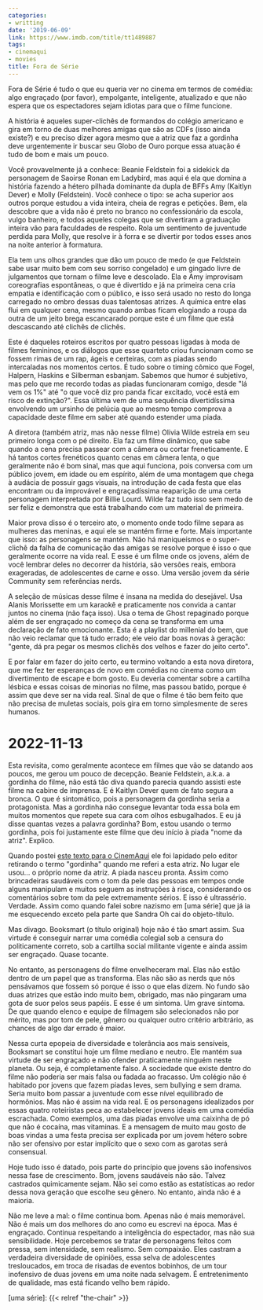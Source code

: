 ```yaml
---
categories:
- writting
date: '2019-06-09'
link: https://www.imdb.com/title/tt1489887
tags:
- cinemaqui
- movies
title: Fora de Série
---
```


Fora de Série é tudo o que eu queria ver no cinema em termos de comédia: algo engraçado (por favor), empolgante, inteligente, atualizado e que não espera que os espectadores sejam idiotas para que o filme funcione.

A história é aqueles super-clichês de formandos do colégio americano e gira em torno de duas melhores amigas que são as CDFs (isso ainda existe?) e eu preciso dizer agora mesmo que a atriz que faz a gordinha deve urgentemente ir buscar seu Globo de Ouro porque essa atuação é tudo de bom e mais um pouco.

Você provavelmente já a conhece: Beanie Feldstein foi a sidekick da personagem de Saoirse Ronan em Ladybird, mas aqui é ela que domina a história fazendo a hétero pilhada dominante da dupla de BFFs Amy (Kaitlyn Dever) e Molly (Feldstein). Você conhece o tipo: se acha superior aos outros porque estudou a vida inteira, cheia de regras e petições. Bem, ela descobre que a vida não é preto no branco no confessionário da escola, vulgo banheiro, e todos aqueles colegas que se divertiram a graduação inteira vão para faculdades de respeito. Rola um sentimento de juventude perdida para Molly, que resolve ir à forra e se divertir por todos esses anos na noite anterior à formatura.

Ela tem uns olhos grandes que dão um pouco de medo (e que Feldstein sabe usar muito bem com seu sorriso congelado) e um gingado livre de julgamentos que tornam o filme leve e descolado. Ela e Amy improvisam coreografias espontâneas, o que é divertido e já na primeira cena cria empatia e identificação com o público, e isso será usado no resto do longa carregado no ombro dessas duas talentosas atrizes. A química entre elas flui em qualquer cena, mesmo quando ambas ficam elogiando a roupa da outra de um jeito brega escancarado porque este é um filme que está descascando até clichês de clichês.

Este é daqueles roteiros escritos por quatro pessoas ligadas à moda de filmes femininos, e os diálogos que esse quarteto criou funcionam como se fossem rimas de um rap, ágeis e certeiras, com as piadas sendo intercaladas nos momentos certos. É tudo sobre o timing cômico que Fogel, Halpern, Haskins e Silberman esbanjam. Sabemos que humor é subjetivo, mas pelo que me recordo todas as piadas funcionaram comigo, desde "lá vem os 1%" até "o que você diz pro panda ficar excitado, você está em risco de extinção?". Essa última vem de uma sequência divertidíssima envolvendo um ursinho de pelúcia que ao mesmo tempo comprova a capacidade deste filme em saber até quando estender uma piada.

A diretora (também atriz, mas não nesse filme) Olivia Wilde estreia em seu primeiro longa com o pé direito. Ela faz um filme dinâmico, que sabe quando a cena precisa passear com a câmera ou cortar freneticamente. E há tantos cortes frenéticos quanto cenas em câmera lenta, o que geralmente não é bom sinal, mas que aqui funciona, pois conversa com um público jovem, em idade ou em espírito, além de uma montagem que chega à audácia de possuir gags visuais, na introdução de cada festa que elas encontram ou da improvável e engraçadíssima reaparição de uma certa personagem interpretada por Billie Lourd. Wilde faz tudo isso sem medo de ser feliz e demonstra que está trabalhando com um material de primeira.

Maior prova disso é o terceiro ato, o momento onde todo filme separa as mulheres das meninas, e aqui ele se mantém firme e forte. Mais importante que isso: as personagens se mantém. Não há maniqueísmos e o super-clichê da falha de comunicação das amigas se resolve porque é isso o que geralmente ocorre na vida real. E esse é um filme onde os jovens, além de você lembrar deles no decorrer da história, são versões reais, embora exageradas, de adolescentes de carne e osso. Uma versão jovem da série Community sem referências nerds.

A seleção de músicas desse filme é insana na medida do desejável. Usa Alanis Morissette em um karaokê e praticamente nos convida a cantar juntos no cinema (não faça isso). Usa o tema de Ghost repaginado porque além de ser engraçado no começo da cena se transforma em uma declaração de fato emocionante. Esta é a playlist do millenial do bem, que não veio reclamar que tá tudo errado; ele veio dar boas novas à geração: "gente, dá pra pegar os mesmos clichês dos velhos e fazer do jeito certo".

E por falar em fazer do jeito certo, eu termino voltando a esta nova diretora, que me fez ter esperanças de novo em comédias no cinema como um divertimento de escape e bom gosto. Eu deveria comentar sobre a cartilha lésbica e essas coisas de minorias no filme, mas passou batido, porque é assim que deve ser na vida real. Sinal de que o filme é tão bem feito que não precisa de muletas sociais, pois gira em torno simplesmente de seres humanos.

# 2022-11-13

Esta revisita, como geralmente acontece em filmes que vão se datando aos poucos, me gerou um pouco de decepção. Beanie Feldstein, a.k.a. a gordinha do filme, não está tão diva quando parecia quando assisti este filme na cabine de imprensa. E é Kaitlyn Dever quem de fato segura a bronca. O que é sintomático, pois a personagem da gordinha seria a protagonista. Mas a gordinha não consegue levantar toda essa bola em muitos momentos que repete sua cara com olhos esbugalhados. E eu já disse quantas vezes a palavra gordinha? Bom, estou usando o termo gordinha, pois foi justamente este filme que deu início à piada "nome da atriz". Explico.

Quando postei [este texto para o CinemAqui](https://cinemaqui.com.br/fora-de-serie/) ele foi lapidado pelo editor retirando o termo "gordinha" quando me referi a esta atriz. No lugar ele usou... o próprio nome da atriz. A piada nasceu pronta. Assim como brincadeiras saudáveis com o tom da pele das pessoas em tempos onde alguns manipulam e muitos seguem as instruções à risca, considerando os comentários sobre tom da pele extremamente sérios. E isso é ultrassério. Verdade. Assim como quando falei sobre nazismo em [uma série] que já ia me esquecendo exceto pela parte que Sandra Oh cai do objeto-título.

Mas divago. Booksmart (o título original) hoje não é tão smart assim. Sua virtude é conseguir narrar uma comédia colegial sob a censura do politicamente correto, sob a cartilha social militante vigente e ainda assim ser engraçado. Quase tocante.

No entanto, as personagens do filme envelheceram mal. Elas não estão dentro de um papel que as transforma. Elas não são as nerds que nós pensávamos que fossem só porque é isso o que elas dizem. No fundo são duas atrizes que estão indo muito bem, obrigado, mas não pingaram uma gota de suor pelos seus papéis. E esse é um sintoma. Um grave sintoma. De que quando elenco e equipe de filmagem são selecionados não por mérito, mas por tom de pele, gênero ou qualquer outro critério arbitrário, as chances de algo dar errado é maior.

Nessa curta epopeia de diversidade e tolerância aos mais sensíveis, Booksmart se constitui hoje um filme mediano e neutro. Ele mantém sua virtude de ser engraçado e não ofender praticamente ninguém neste planeta. Ou seja, é completamente falso. A sociedade que existe dentro do filme não poderia ser mais falsa ou fadada ao fracasso. Um colégio não é habitado por jovens que fazem piadas leves, sem bullying e sem drama. Seria muito bom passar a juventude com esse nível equilibrado de hormônios. Mas não é assim na vida real. E os personagens idealizados por essas quatro roteiristas peca ao estabelecer jovens ideais em uma comédia escrachada. Como exemplos, uma das piadas envolve uma caixinha de pó que não é cocaína, mas vitaminas. E a mensagem de muito mau gosto de boas vindas a uma festa precisa ser explicada por um jovem hétero sobre não ser ofensivo por estar implícito que o sexo com as garotas será consensual.

Hoje tudo isso é datado, pois parte do princípio que jovens são inofensivos nessa fase de crescimento. Bom, jovens saudáveis não são. Talvez castrados quimicamente sejam. Não sei como estão as estatísticas ao redor dessa nova geração que escolhe seu gênero. No entanto, ainda não é a maioria.

Não me leve a mal: o filme continua bom. Apenas não é mais memorável. Não é mais um dos melhores do ano como eu escrevi na época. Mas é engraçado. Continua respeitando a inteligência do espectador, mas não sua sensibilidade. Hoje percebemos se tratar de personagens feitos com pressa, sem intensidade, sem realismo. Sem compaixão. Eles castram a verdadeira diversidade de opiniões, essa selva de adolescentes tresloucados, em troca de risadas de eventos bobinhos, de um tour inofensivo de duas jovens em uma noite nada selvagem. É entretenimento de qualidade, mas está ficando velho bem rápido.

[uma série]: {{< relref "the-chair" >}}

